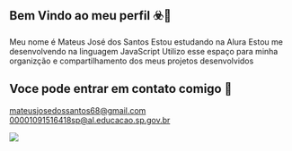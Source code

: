 ## Bem Vindo ao meu perfil ☣️👋

Meu nome é Mateus José dos Santos
  Estou estudando na Alura
  Estou me desenvolvendo na linguagem JavaScript
  Utilizo esse espaço para minha organizção e compartilhamento dos meus projetos desenvolvidos

## Voce pode entrar em contato comigo 📧

mateusjosedossantos68@gmail.com
00001091516418sp@al.educacao.sp.gov.br

![](https://media.giphy.com/media/v1.Y2lkPTc5MGI3NjExdjNscWN0MzRmNGQxMm9kNnY3ZjNqdHg1ZzEwbGNoa3Vna21naGM5cyZlcD12MV9naWZzX3RyZW5kaW5nJmN0PWc/aHL9U7uOsUepqFdQOW/giphy.gif)

